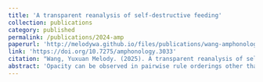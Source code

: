 ```yaml
---
title: 'A transparent reanalysis of self-destructive feeding'
collection: publications
category: published
permalink: /publications/2024-amp
paperurl: 'http://melodywa.github.io/files/publications/wang-amphonology-3033.pdf'
link: 'https://doi.org/10.7275/amphonology.3033'
citation: "Wang, Yuxuan Melody. (2025). A transparent reanalysis of self-destructive feeding. In <i>Proceedings of the 2023 and 2024 Annual Meetings on Phonology</i>. [https://doi.org/10.7275/amphonology.3033]https://doi.org/10.7275/amphonology.3033"
abstract: 'Opacity can be observed in pairwise rule orderings other than counterfeeding and counterbleeding, one of which being ‘self-destructive feeding’. Like other opacity, self-destructive feeding poses problems to Standard OT. Unlike other rule interactions, all documented self-destructive feeding cases share two characteristics highly dependent on morpheme edges: (1) they all involves instances of non-derived environment blocking; and (2) they all attempt to simplify consonant clusters with a crosslinguistically less common method. In this paper, I reanalyse self-destructive feeding with underspecification and contextual faithfulness constraints, and demonstrate how it can be handled in Standard OT. I argue that the new proposal not only shows that some cases of opacity can be dealt with in Standard OT once the UR is more properly understood, but also offers a new angle to analyse self-destructive feeding: as an epiphenomenon of phonologically-conditioned allomorph optimisation, rather than a separate type of opaque interaction between two rules that generally apply in a language.'
---
```

